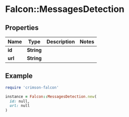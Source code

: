 # Falcon::MessagesDetection

## Properties

| Name | Type | Description | Notes |
| ---- | ---- | ----------- | ----- |
| **id** | **String** |  |  |
| **url** | **String** |  |  |

## Example

```ruby
require 'crimson-falcon'

instance = Falcon::MessagesDetection.new(
  id: null,
  url: null
)
```

